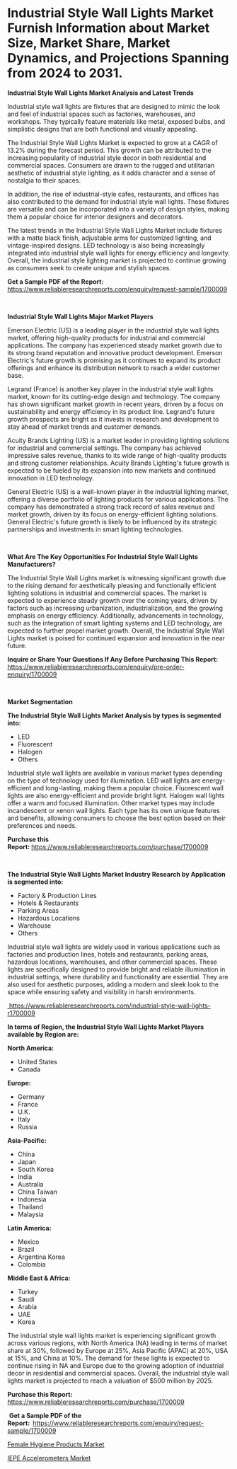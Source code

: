 <p><h1>Industrial Style Wall Lights Market Furnish Information about Market Size, Market Share, Market Dynamics, and Projections Spanning from 2024 to 2031.</h1></p><p><strong>Industrial Style Wall Lights Market Analysis and Latest Trends</strong></p>
<p><p>Industrial style wall lights are fixtures that are designed to mimic the look and feel of industrial spaces such as factories, warehouses, and workshops. They typically feature materials like metal, exposed bulbs, and simplistic designs that are both functional and visually appealing.</p><p>The Industrial Style Wall Lights Market is expected to grow at a CAGR of 13.2% during the forecast period. This growth can be attributed to the increasing popularity of industrial style decor in both residential and commercial spaces. Consumers are drawn to the rugged and utilitarian aesthetic of industrial style lighting, as it adds character and a sense of nostalgia to their spaces.</p><p>In addition, the rise of industrial-style cafes, restaurants, and offices has also contributed to the demand for industrial style wall lights. These fixtures are versatile and can be incorporated into a variety of design styles, making them a popular choice for interior designers and decorators.</p><p>The latest trends in the Industrial Style Wall Lights Market include fixtures with a matte black finish, adjustable arms for customized lighting, and vintage-inspired designs. LED technology is also being increasingly integrated into industrial style wall lights for energy efficiency and longevity. Overall, the industrial style lighting market is projected to continue growing as consumers seek to create unique and stylish spaces.</p></p>
<p><strong>Get a Sample PDF of the Report:&nbsp;</strong> <a href="https://www.reliableresearchreports.com/enquiry/request-sample/1700009">https://www.reliableresearchreports.com/enquiry/request-sample/1700009</a></p>
<p>&nbsp;</p>
<p><strong>Industrial Style Wall Lights Major Market Players</strong></p>
<p><p>Emerson Electric (US) is a leading player in the industrial style wall lights market, offering high-quality products for industrial and commercial applications. The company has experienced steady market growth due to its strong brand reputation and innovative product development. Emerson Electric's future growth is promising as it continues to expand its product offerings and enhance its distribution network to reach a wider customer base.</p><p>Legrand (France) is another key player in the industrial style wall lights market, known for its cutting-edge design and technology. The company has shown significant market growth in recent years, driven by a focus on sustainability and energy efficiency in its product line. Legrand's future growth prospects are bright as it invests in research and development to stay ahead of market trends and customer demands.</p><p>Acuity Brands Lighting (US) is a market leader in providing lighting solutions for industrial and commercial settings. The company has achieved impressive sales revenue, thanks to its wide range of high-quality products and strong customer relationships. Acuity Brands Lighting's future growth is expected to be fueled by its expansion into new markets and continued innovation in LED technology.</p><p>General Electric (US) is a well-known player in the industrial lighting market, offering a diverse portfolio of lighting products for various applications. The company has demonstrated a strong track record of sales revenue and market growth, driven by its focus on energy-efficient lighting solutions. General Electric's future growth is likely to be influenced by its strategic partnerships and investments in smart lighting technologies.</p></p>
<p>&nbsp;</p>
<p><strong>What Are The Key Opportunities For Industrial Style Wall Lights Manufacturers?</strong></p>
<p><p>The Industrial Style Wall Lights market is witnessing significant growth due to the rising demand for aesthetically pleasing and functionally efficient lighting solutions in industrial and commercial spaces. The market is expected to experience steady growth over the coming years, driven by factors such as increasing urbanization, industrialization, and the growing emphasis on energy efficiency. Additionally, advancements in technology, such as the integration of smart lighting systems and LED technology, are expected to further propel market growth. Overall, the Industrial Style Wall Lights market is poised for continued expansion and innovation in the near future.</p></p>
<p><strong>Inquire or Share Your Questions If Any Before Purchasing This Report:</strong> <a href="https://www.reliableresearchreports.com/enquiry/pre-order-enquiry/1700009">https://www.reliableresearchreports.com/enquiry/pre-order-enquiry/1700009</a></p>
<p>&nbsp;</p>
<p><strong>Market Segmentation</strong></p>
<p><strong>The Industrial Style Wall Lights Market Analysis by types is segmented into:</strong></p>
<p><ul><li>LED</li><li>Fluorescent</li><li>Halogen</li><li>Others</li></ul></p>
<p><p>Industrial style wall lights are available in various market types depending on the type of technology used for illumination. LED wall lights are energy-efficient and long-lasting, making them a popular choice. Fluorescent wall lights are also energy-efficient and provide bright light. Halogen wall lights offer a warm and focused illumination. Other market types may include incandescent or xenon wall lights. Each type has its own unique features and benefits, allowing consumers to choose the best option based on their preferences and needs.</p></p>
<p><strong>Purchase this Report:&nbsp;</strong><a href="https://www.reliableresearchreports.com/purchase/1700009">https://www.reliableresearchreports.com/purchase/1700009</a></p>
<p>&nbsp;</p>
<p><strong>The Industrial Style Wall Lights Market Industry Research by Application is segmented into:</strong></p>
<p><ul><li>Factory & Production Lines</li><li>Hotels & Restaurants</li><li>Parking Areas</li><li>Hazardous Locations</li><li>Warehouse</li><li>Others</li></ul></p>
<p><p>Industrial style wall lights are widely used in various applications such as factories and production lines, hotels and restaurants, parking areas, hazardous locations, warehouses, and other commercial spaces. These lights are specifically designed to provide bright and reliable illumination in industrial settings, where durability and functionality are essential. They are also used for aesthetic purposes, adding a modern and sleek look to the space while ensuring safety and visibility in harsh environments.</p></p>
<p><a href="https://www.reliableresearchreports.com/industrial-style-wall-lights-r1700009">&nbsp;https://www.reliableresearchreports.com/industrial-style-wall-lights-r1700009</a></p>
<p><strong>In terms of Region, the Industrial Style Wall Lights Market Players available by Region are:</strong></p>
<p>
    <p> <strong> North America: </strong>
        <ul>
            <li>United States</li>
            <li>Canada</li>
        </ul>
        </p> 
    <p> <strong> Europe: </strong>
        <ul>
            <li>Germany</li>
            <li>France</li>
            <li>U.K.</li>
            <li>Italy</li>
            <li>Russia</li>
        </ul>
        </p> 
    <p> <strong> Asia-Pacific: </strong>
        <ul>
            <li>China</li>
            <li>Japan</li>
            <li>South Korea</li>
            <li>India</li>
            <li>Australia</li>
            <li>China Taiwan</li>
            <li>Indonesia</li>
            <li>Thailand</li>
            <li>Malaysia</li>
        </ul>
        </p> 
    <p> <strong> Latin America: </strong>
        <ul>
            <li>Mexico</li>
            <li>Brazil</li>
            <li>Argentina Korea</li>
            <li>Colombia</li>
        </ul>
        </p> 
    <p> <strong> Middle East & Africa: </strong>
        <ul>
            <li>Turkey</li>
            <li>Saudi</li>
            <li>Arabia</li>
            <li>UAE</li>
            <li>Korea</li>
        </ul>
    </p>
    </p>
<p><p>The industrial style wall lights market is experiencing significant growth across various regions, with North America (NA) leading in terms of market share at 30%, followed by Europe at 25%, Asia Pacific (APAC) at 20%, USA at 15%, and China at 10%. The demand for these lights is expected to continue rising in NA and Europe due to the growing adoption of industrial decor in residential and commercial spaces. Overall, the industrial style wall lights market is projected to reach a valuation of $500 million by 2025.</p></p>
<p><strong>Purchase this Report: </strong><a href="https://www.reliableresearchreports.com/purchase/1700009">https://www.reliableresearchreports.com/purchase/1700009</a></p>
<p>&nbsp;<strong>Get a Sample PDF of the Report:&nbsp;&nbsp;</strong><a href="https://www.reliableresearchreports.com/enquiry/request-sample/1700009">https://www.reliableresearchreports.com/enquiry/request-sample/1700009</a></p>
<p><strong></strong></p>
<p><p><a href="https://five-trouble-98a.notion.site/Female-Hygiene-Products-Market-Size-and-Market-Trends-Complete-Industry-Overview-2024-to-2031-96eda2626dac485483ba2bf48d30e7ee">Female Hygiene Products Market</a></p><p><a href="https://github.com/WillieWoodard/Market-Research-Report-List-4/blob/main/iepe-accelerometers-market.md">IEPE Accelerometers Market</a></p></p>